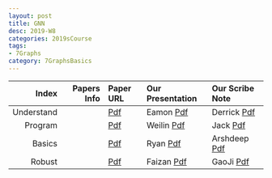 ```yaml
---
layout: post
title: GNN   
desc: 2019-W8
categories: 2019sCourse
tags:
- 7Graphs
category: 7GraphsBasics
---
```


| Index | Papers Info | Paper URL| Our Presentation |Our Scribe Note |
| -----: | -------------------------------: | :----- | :----- | :----- | 
| Understand |      | [Pdf]() | Eamon [Pdf]() | Derrick [Pdf]() | 
| Program |      | [Pdf]() | Weilin [Pdf]() | Jack [Pdf]() | 
| Basics |      | [Pdf]() | Ryan [Pdf]() | Arshdeep [Pdf]() | 
| Robust |      | [Pdf]() | Faizan [Pdf]() | GaoJi [Pdf]() | 
